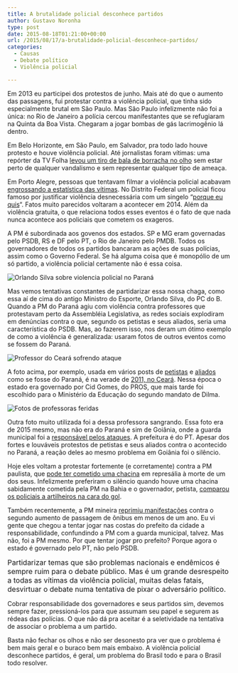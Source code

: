```yaml
---
title: A brutalidade policial desconhece partidos
author: Gustavo Noronha
type: post
date: 2015-08-18T01:21:00+00:00
url: /2015/08/17/a-brutalidade-policial-desconhece-partidos/
categories:
  - Causas
  - Debate político
  - Violência policial

---
```

Em 2013 eu participei dos protestos de junho. Mais até do que o aumento das passagens, fui protestar contra a violência policial, que tinha sido especialmente brutal em São Paulo. Mas São Paulo infelizmente não foi a única: no Rio de Janeiro a polícia cercou manifestantes que se refugiaram na Quinta da Boa Vista. Chegaram a jogar bombas de gás lacrimogênio lá dentro.

Em Belo Horizonte, em São Paulo, em Salvador, pra todo lado houve protesto e houve violência policial. Até jornalistas foram vítimas: uma repórter da TV Folha [levou um tiro de bala de borracha no olho][1] sem estar perto de qualquer vandalismo e sem representar qualquer tipo de ameaça.

Em Porto Alegre, pessoas que tentavam filmar a violência policial acabavam [engrossando a estatística das vítimas][2]. No Distrito Federal um policial ficou famoso por justificar violência desnecessária com um singelo &#8220;[porque eu quis][3]&#8220;. Fatos muito parecidos voltaram a acontecer em 2014. Além da violência gratuita, o que relaciona todos esses eventos é o fato de que nada nunca acontece aos policiais que cometem os exageros.

A PM é subordinada aos govenos dos estados. SP e MG eram governadas pelo PSDB, RS e DF pelo PT, o Rio de Janeiro pelo PMDB. Todos os governadores de todos os partidos bancaram as ações de suas polícias, assim como o Governo Federal. Se há alguma coisa que é monopólio de um só partido, a violência policial certamente não é essa coisa.

![Orlando Silva sobre violencia policial no Paraná](https://politi.kov.blog.br/wp-content/uploads/2015/08/Screenshot-from-2015-08-17-22-10-15.png "Orlando Silva sobre violencia policial no Paraná") 

Mas vemos tentativas constantes de partidarizar essa nossa chaga, como essa aí de cima do antigo Ministro do Esporte, Orlando Silva, do PC do B. Quando a PM do Paraná agiu com violência contra professores que protestavam perto da Assembléia Legislativa, as redes sociais explodiram em denúncias contra o que, segundo os petistas e seus aliados, seria uma característica do PSDB. Mas, ao fazerem isso, nos deram um ótimo exemplo de como a violência é generalizada: usaram fotos de outros eventos como se fossem do Paraná.

![Professor do Ceará sofrendo ataque](https://politi.kov.blog.br/wp-content/uploads/2015/08/dominio-do-fato.jpg "Professor do Ceará sofrendo ataque") 

A foto acima, por exemplo, usada em vários posts de [petistas][6] e [aliados][7] como se fosse do Paraná, é na verade de [2011, no Ceará][8]. Nessa época o estado era governado por Cid Gomes, do PROS, que mais tarde foi escolhido para o Ministério da Educação do segundo mandato de Dilma.

![Fotos de professoras feridas](https://politi.kov.blog.br/wp-content/uploads/2015/08/professore78387.png "Fotos de professoras feridas") 

Outra foto muito utilizada foi a dessa professora sangrando. Essa foto era de 2015 mesmo, mas não era do Paraná e sim de Goiânia, onde a guarda municipal foi a [responsável pelos ataques][10]. A prefeitura é do PT. Apesar dos fortes e louváveis protestos de petistas e seus aliados contra o acontecido no Paraná, a reação deles ao mesmo problema em Goiânia foi o silêncio.

Hoje eles voltam a protestar fortemente (e corretamente) contra a PM paulista, que [pode ter cometido uma chacina][11] em represália à morte de um dos seus. Infelizmente preferiram o silêncio quando houve uma chacina sabidamente cometida pela PM na Bahia e o governador, petista, [comparou os policiais a artilheiros na cara do gol][12].

Também recentemente, a PM mineira [reprimiu manifestações][13] contra o segundo aumento de passagem de ônibus em menos de um ano. Eu vi gente que chegou a tentar jogar nas costas do prefeito da cidade a responsabilidade, confundindo a PM com a guarda municipal, talvez. Mas não, foi a PM mesmo. Por que tentar jogar pro prefeito? Porque agora o estado é governado pelo PT, não pelo PSDB.

<span style="font-size: 1rem;">Partidarizar temas que são problemas nacionais e endêmicos é sempre ruim para o debate público. Mas é um grande desrespeito a todas as vítimas da violência policial, muitas delas fatais, desvirtuar o debate numa tentativa de pixar o adversário político.</span>

Cobrar responsabilidade dos governadores e seus partidos sim, devemos sempre fazer, pressioná-los para que assumam seu papel e segurem as rédeas das polícias. O que não dá pra aceitar é a seletividade na tentativa de associar o problema a um partido.

Basta não fechar os olhos e não ser desonesto pra ver que o problema é bem mais geral e o buraco bem mais embaixo. A violência policial desconhece partidos, é geral, um problema do Brasil todo e para o Brasil todo resolver.

 [1]: https://www.facebook.com/giuvallone/posts/10200618526163591 "Post de Giuliana Vallone sobre o caso"
 [2]: https://www.youtube.com/watch?v=TvklbjY_fJA "Mantra - Abuso policial em Porto Alegre"
 [3]: https://www.youtube.com/watch?v=Nini0rw9g8U "'Pode denunciar', diz PM em vídeo após jogar spray de pimenta em manifestantes do DF"
 [4]: https://www.facebook.com/orlandosilvasp/posts/915546038507288
 [5]: https://politi.kov.blog.br/wp-content/uploads/2015/08/dominio-do-fato.jpg
 [6]: http://www.blogdacidadania.com.br/2015/05/massacre-no-pr-dominio-do-fato-existe-para-crimes-como-o-de-beto-richa/ "Massacre no PR: “Domínio do Fato” existe para crimes como o de Beto Richa"
 [7]: https://www.facebook.com/monopolio.informacao/posts/342728859253959 "Post no facebook do perfil Monopólio da informação"
 [8]: http://educacao.uol.com.br/noticias/2011/09/29/apos-pancadaria-no-ceara-deputados-aprovam-pagamento-de-piso-para-professores.htm "Após pancadaria no Ceará, deputados aprovam pagamento de piso para professores "
 [9]: https://politi.kov.blog.br/wp-content/uploads/2015/08/professore78387.png
 [10]: http://g1.globo.com/goias/noticia/2015/04/professores-em-greve-dizem-que-foram-agredidos-por-guardas-em-go.html "Professores em greve dizem que foram agredidos por guardas em GO"
 [11]: http://ultimosegundo.ig.com.br/brasil/sp/2015-08-15/saiba-quem-sao-as-vitimas-da-chacina-que-deixou-18-mortos-em-sao-paulo.html "Saiba quem são as vítimas da chacina que deixou 18 mortos em São Paulo"
 [12]: http://www.correio24horas.com.br/detalhe/noticia/e-como-um-artilheiro-em-frente-ao-gol-diz-rui-costa-sobre-acao-da-pm-com-treze-mortos-no-cabula/?cHash=29aec7dc0780c803119bd08a679425a9 "'É como um artilheiro em frente ao gol', diz Rui Costa sobre ação da PM com doze mortos no Cabula"
 [13]: http://g1.globo.com/minas-gerais/noticia/2015/08/pm-diz-que-seguiu-protocolos-em-protesto-contra-alta-da-tarifa-em-bh.html "PM diz que seguiu protocolos em protesto contra alta da tarifa em BH"